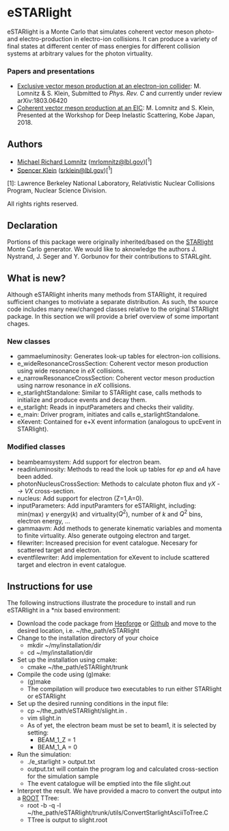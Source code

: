 # eSTARlight
eSTARlight is a Monte Carlo that simulates coherent vector meson photo- and electro-production in electro-ion collisions. It can produce a variety of final states at different center of mass energies for different collision systems at arbitrary values for the photon virtuality.

### Papers and presentations

 - [Exclusive vector meson production at an electron-ion collider](https://arxiv.org/abs/1803.06420): M. Lomnitz & S. Klein, Submitted to _Phys. Rev. C_ and currently under review arXiv:1803.06420
 - [Coherent vector meson production at an EIC](###): M. Lomnitz and S. Klein, Presented at the Workshop for Deep Inelastic Scattering, Kobe Japan, 2018.

## Authors

- [Michael Richard Lomnitz](https://github.com/mlomnitz) (mrlomnitz@lbl.gov)[<sup>1</sup>]
- [Spencer Klein](https://github.com/SpencerKlein) (srklein@lbl.gov)[<sup>1</sup>]

[1]: Lawrence Berkeley National Laboratory, Relativistic Nuclear Collisions Program, Nuclear Science Division.

All rights rights reserved.

## Declaration

Portions of this package were originally inherited/based on the [STARlight](https://starlight.hepforge.org/) Monte Carlo generator. We would like to aknowledge the authors J. Nystrand, J. Seger and Y. Gorbunov for their contributions to STARLgiht.

## What is new?
Although eSTARlight inherits many methods from STARlight, it required sufficient changes to motiviate a separate distribution. As such, the source code includes many new/changed classes relative to the original STARlight package. In this section we will provide a brief overview of some important chages.

### New classes
 - gammaeluminosity: Generates look-up tables for electron-ion collisions.
 - e_wideResonanceCrossSection: Coherent vector meson production using wide resonance in _eX_ collisions.
 - e_narrowResonanceCrossSection: Coherent vector meson production using narrow resonance in _eX_ collisions.
 - e_starlightStandalone: Similar to STARlight case, calls methods to initialize and produce events and decay them.
 - e_starlight: Reads in inputParameters and checks their validity. 
 - e_main: Driver program, initiates and calls e_starlightStandalone.
 - eXevent: Contained for e+X event information (analogous to upcEvent in STARlight).

 
### Modified classes
 - beambeamsystem: Add support for electron beam.
 - readinluminosity: Methods to read the look up tables for _ep_ and _eA_ have been added.
 - photonNucleusCrossSection: Methods to calculate photon flux and _$\gamma$X --> VX_ cross-section.
 - nucleus: Add support for electron (Z=1,A=0).
 - inputParameters: Add inputParamters for eSTARlight, including: min(max) $\gamma$ energy($k$) and virtuality($Q^2$), number of $k$ and $Q^2$ bins, electron energy, ...
 - gammaavm: Add methods to generate kinematic variables and momenta to finite virtuality. Also generate outgoing electron and target.
 - filewriter: Increased precision for event catalogue. Necesary for scattered target and electron.
 - eventfilewriter: Add implementation for eXevent to include scattered target and electron in event catalogue.

## Instructions for use
The following instructions illustrate the procedure to install and run eSTARlight in a \*nix based environment:
 - Download the code package from [Hepforge](mia) or [Github](mia) and move to the desired location, i.e. ~/the_path/eSTARlight
 - Change to the installation directory of your choice
     - mkdir ~/my/installation/dir
     - cd ~/my/installation/dir
 - Set up the installation using cmake: 
     - cmake ~/the_path/eSTARlight/trunk
 - Compile the code using (g)make:
     - (g)make 
     - The compilation will produce two executables to run either STARlight or eSTARlight
 - Set up the desired running conditions in the input file:
     - cp ~/the_path/eSTARlight/slight.in .
     - vim slight.in
     - As of yet, the electron beam must be set to beam1, it is selected by setting:
         - BEAM_1_Z = 1
         - BEAM_1_A = 0
 - Run the simulation:
     - ./e_starlight > output.txt
     - output.txt will contain the program log and calculated cross-section for the simulation sample
     - The event catalogue will be emptied into the file slight.out
 - Interpret the result. We have provided a macro to convert the output into a [ROOT](https://root.cern.ch/) TTree:
     - root -b -q -l ~/the_path/eSTARlight/trunk/utils/ConvertStarlightAsciiToTree.C
     - TTree is output to slight.root